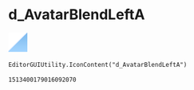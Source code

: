 # d_AvatarBlendLeftA
![](/img/d_AvatarBlendLeftA.png)

``` CSharp
EditorGUIUtility.IconContent("d_AvatarBlendLeftA")
```
```
1513400179016092070
```
